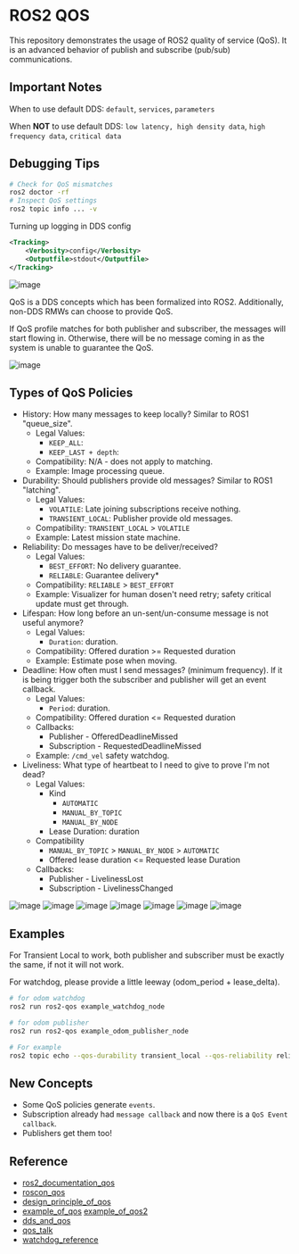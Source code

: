 # ROS2 QOS

This repository demonstrates the usage of ROS2 quality of service (QoS). It is an advanced behavior of publish and subscribe (pub/sub) communications.

## Important Notes

When to use default DDS: `default`, `services`, `parameters`

When **NOT** to use default DDS: `low latency, high density data`, `high frequency data`, `critical data`

## Debugging Tips

```bash
# Check for QoS mismatches
ros2 doctor -rf
# Inspect QoS settings
ros2 topic info ... -v
```

Turning up logging in DDS config
```xml
<Tracking>
    <Verbosity>config</Verbosity>
    <Outputfile>stdout</Outputfile>
</Tracking>
```

![image](resources/qos1.png)

QoS is a DDS concepts which has been formalized into ROS2. Additionally, non-DDS RMWs can choose to provide QoS.

If QoS profile matches for both publisher and subscriber, the messages will start flowing in. Otherwise, there will be no message coming in as the system is unable to guarantee the QoS.

![image](resources/qos2.png)

## Types of QoS Policies

- History: How many messages to keep locally? Similar to ROS1 "queue_size".
    - Legal Values:
        - `KEEP_ALL`:
        - `KEEP_LAST + depth`:
    - Compatibility: N/A - does not apply to matching.
    - Example: Image processing queue.
- Durability: Should publishers provide old messages? Similar to ROS1 "latching".
    - Legal Values:
        - `VOLATILE`: Late joining subscriptions receive nothing.
        - `TRANSIENT_LOCAL`: Publisher provide old messages.
    - Compatibility: `TRANSIENT_LOCAL` > `VOLATILE`
    - Example: Latest mission state machine.
- Reliability: Do messages have to be deliver/received?
    - Legal Values:
        - `BEST_EFFORT`: No delivery guarantee.
        - `RELIABLE`: Guarantee delivery*
    - Compatibility: `RELIABLE` > `BEST_EFFORT`
    - Example: Visualizer for human dosen't need retry; safety critical update must get through.
- Lifespan: How long before an un-sent/un-consume message is not useful anymore?
    - Legal Values:
        - `Duration`: duration.
    - Compatibility: Offered duration >= Requested duration
    - Example: Estimate pose when moving.
- Deadline: How often must I send messages? (minimum frequency). If it is being trigger both the subscriber and publisher will get an event callback.
    - Legal Values:
        - `Period`: duration.
    - Compatibility: Offered duration <= Requested duration
    - Callbacks:
        - Publisher - OfferedDeadlineMissed
        - Subscription - RequestedDeadlineMissed
    - Example: `/cmd_vel` safety watchdog.
- Liveliness: What type of heartbeat to I need to give to prove I'm not dead?
    - Legal Values:
        - Kind
            - `AUTOMATIC`
            - `MANUAL_BY_TOPIC`
            - `MANUAL_BY_NODE`
        - Lease Duration: duration
    - Compatibility
        - `MANUAL_BY_TOPIC` > `MANUAL_BY_NODE` > `AUTOMATIC`
        - Offered lease duration <= Requested lease Duration
    - Callbacks:
        - Publisher - LivelinessLost
        - Subscription - LivelinessChanged


![image](resources/qos_history.png)
![image](resources/qos_durability.png)
![image](resources/qos_reliability.png)
![image](resources/qos_lifespan.png)
![image](resources/qos_deadline.png)
![image](resources/qos_liveliness1.png)
![image](resources/qos_liveliness2.png)

## Examples

For Transient Local to work, both publisher and subscriber must be exactly the same, if not it will not work.

For watchdog, please provide a little leeway (odom_period + lease_delta).

```bash
# for odom watchdog
ros2 run ros2-qos example_watchdog_node
```

```bash
# for odom publisher
ros2 run ros2-qos example_odom_publisher_node
```

```bash
# For example
ros2 topic echo --qos-durability transient_local --qos-reliability reliable /tl_topic
```


## New Concepts

- Some QoS policies generate `events`.
- Subscription already had `message callback` and now there is a `QoS Event callback`.
- Publishers get them too!

## Reference
- [ros2_documentation_qos](https://docs.ros.org/en/foxy/Concepts/About-Quality-of-Service-Settings.html)
- [roscon_qos](https://vimeo.com/379127762)
- [design_principle_of_qos](http://design.ros2.org/articles/qos_configurability.html)
- [example_of_qos](https://surfertas.github.io/ros2/2019/08/17/ros2-qos.html) [example_of_qos2](https://hackmd.io/@st9540808/r1zrNKBWU/%2F%401IzBzEXXRsmj6-nLXZ9opw%2FBkaxoWRiI)
- [dds_and_qos](https://www.youtube.com/watch?v=WajZmurQYMc)
- [qos_talk](https://www.youtube.com/watch?v=WajZmurQYMc)
- [watchdog_reference](https://github.com/ros-safety/software_watchdogs)
